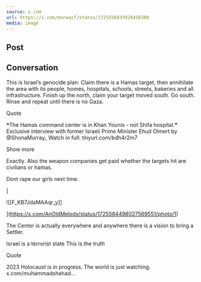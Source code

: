 ```yaml
---
source: x.com
url: https://x.com/marwasf/status/1725556033928458380
media: image
---
```


## Post

## Conversation

This is Israel’s genocide plan: Claim there is a Hamas target, then annihilate the area with its people, homes, hospitals, schools, streets, bakeries and all infrastructure. Finish up the north, claim your target moved south. Go south. Rinse and repeat until there is no Gaza.

Quote



❝The Hamas command center is in Khan Younis - not Shifa hospital.❞ Exclusive interview with former Israeli Prime Minister Ehud Olmert by @ShonaMurray\_ Watch in full: tinyurl.com/bdh4r2m7

Show more



Exactly. Also the weapon companies get paid whether the targets hit are civilians or hamas.

Dont rape our girls next time.

[

![[F_KB7JdaMAAqr_y]]



](https://x.com/AnOldMelody/status/1725584498027569551/photo/1)

The Center is actually everywhere and anywhere there is a vision to bring a Settler.

Israel is a terrorist state This is the truth

Quote

2023 Holocaust is in progress. The world is just watching. x.com/muhammadshehad…


